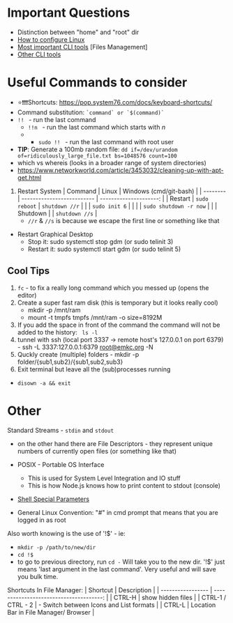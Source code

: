 # Important Questions
- Distinction between "home" and "root" dir
- [How to configure Linux](./configuration.md)
- [Most important CLI tools](./cli.md) [Files Management]
- [Other CLI tools](./additional_cli_tools.md)

# Useful Commands to consider
- ⭐❗❗❗Shortcuts: https://pop.system76.com/docs/keyboard-shortcuts/
- Command substitution:
  `` `command` or `$(command)` ``
- ``!! `` - run the last command
  - ``!!n `` - run the last command which starts with *n*
  - - ``sudo !! `` - run the last command with root user
- **TIP**: Generate a 100mb random file:
```dd if=/dev/urandom of=ridiculously_large_file.txt bs=1048576 count=100```
- which vs whereis (looks in a broader range of system directories)
- https://www.networkworld.com/article/3453032/cleaning-up-with-apt-get.html

1. Restart System
   | Command  | Linux                      | Windows (cmd/git-bash) |
   | -------- | -------------------------- | ---------------------: |
   | Restart  | ```sudo reboot```          |     ```shutdown //r``` |
   |          | ```sudo init 6```          |                        |
   |          | ```sudo shutdown -r now``` |                        |
   | Shutdown |                            |     ```shutdown //s``` |
    - `//r` & `//s` is because we escape the first line or something like that

  - Restart Graphical Desktop
    - Stop it: sudo systemctl stop gdm (or sudo telinit 3)
    - Restart it: sudo systemctl start gdm (or sudo telinit 5)

## Cool Tips
1. `fc` - to fix a really long command which you messed up (opens the editor)
2. Create a super fast ram disk (this is temporary but it looks really cool)
   - mkdir -p /mnt/ram
   - mount -t tmpfs tmpfs /mnt/ram -o size=8192M
3. If you add the space in front of the command the command will not be added to the history: ` ls -l`
4. tunnel with ssh (local port 3337 -> remote host's 127.0.0.1 on port 6379)
		- ssh -L 3337:127.0.0.1:6379 root@emkc.org -N
5. Quckly create (multiple) folders
		- mkdir -p folder/{sub1,sub2}/{sub1,sub2,sub3}
6. Exit terminal but leave all the (sub)processes running
- `disown -a && exit`

# Other
Standard Streams - `stdin` and `stdout`
- on the other hand there are File Descriptors - they represent unique numbers of currently open files (or something like that)

- POSIX - Portable OS Interface
	- This is used for System Level Integration and IO stuff
	- This is how Node.js knows how to print content to stdout (console)
- [Shell Special Parameters](https://www.gnu.org/software/bash/manual/html_node/Special-Parameters.html#Special-Parameters)

- General Linux Convention: "#" in cmd prompt that means that you are logged in as root

Also worth knowing is the use of '!$' - ie:
- `mkdir -p /path/to/new/dir`
- `cd !$`
- to go to previous directory, run `cd -`
Will take you to the new dir. '!$' just means 'last argument in the last command'. Very useful and will save you bulk time.

Shortcuts In File Manager:
  | Shortcut          |                             Description |
  | ----------------- | --------------------------------------: |
  | CTRL-H            |                       show hidden files |
  | CTRL-1 / CTRL - 2 | - Switch between Icons and List formats |
  | CTRL-L            |   Location Bar in File Manager/ Browser |
